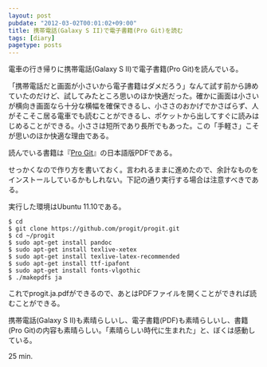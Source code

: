 ```yaml
---
layout: post
pubdate: "2012-03-02T00:01:02+09:00"
title: 携帯電話(Galaxy S II)で電子書籍(Pro Git)を読む
tags: [diary]
pagetype: posts
---
```

電車の行き帰りに携帯電話(Galaxy S II)で電子書籍(Pro Git)を読んでいる。

「携帯電話だと画面が小さいから電子書籍はダメだろう」なんて試す前から諦めていたのだけど、試してみたところ思いのほか快適だった。確かに画面は小さいが横向き画面なら十分な横幅を確保できるし、小ささのおかげでかさばらず、人がそこそこ居る電車でも読むことができるし、ポケットから出してすぐに読みはじめることができる。小ささは短所であり長所でもあった。この「手軽さ」こそが思いのほか快適な理由である。

読んでいる書籍は『[Pro Git](http://progit.org/)』の日本語版PDFである。

せっかくなので作り方を書いておく。言われるままに進めたので、余計なものをインストールしているかもしれない。下記の通り実行する場合は注意すべきである。

実行した環境はUbuntu 11.10である。

    $ cd
    $ git clone https://github.com/progit/progit.git
    $ cd ~/progit
    $ sudo apt-get install pandoc
    $ sudo apt-get install texlive-xetex
    $ sudo apt-get install texlive-latex-recommended
    $ sudo apt-get install ttf-ipafont
    $ sudo apt-get install fonts-vlgothic
    $ ./makepdfs ja

これでprogit.ja.pdfができるので、あとはPDFファイルを開くことができれば読むことができる。

携帯電話(Galaxy S II)も素晴らしいし、電子書籍(PDF)も素晴らしいし、書籍(Pro Git)の内容も素晴らしい。「素晴らしい時代に生まれた」と、ぼくは感動している。

25 min.
